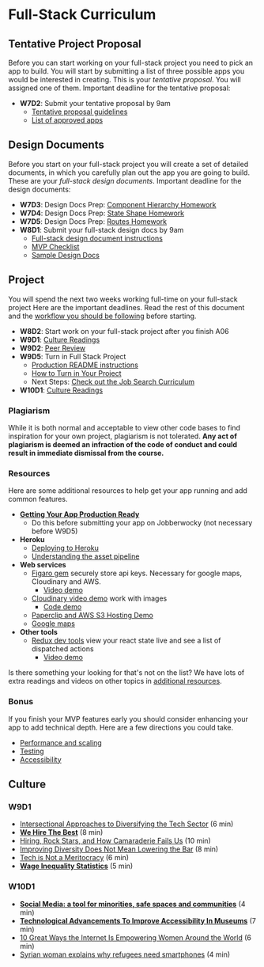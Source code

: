 # Full-Stack Curriculum

## Tentative Project Proposal

Before you can start working on your full-stack project you need to pick
an app to build. You will start by submitting a list of three possible
apps you would be interested in creating. This is your _tentative
proposal_. You will assigned one of them. Important deadline for the tentative
proposal:


  * **W7D2**: Submit your tentative proposal by 9am
    * [Tentative proposal guidelines][tentative-proposal]
    * [List of approved apps][good-projects]

[tentative-proposal]: proposal/tentative-project-proposal.md
[good-projects]: proposal/projects-to-clone.md

## Design Documents

Before you start on your full-stack project you will create a set of detailed
documents, in which you carefully plan out the app you are going to build.
These are your _full-stack design documents_. Important deadline for the
design documents:

  * **W7D3**: Design Docs Prep: [Component Hierarchy Homework][component]
  * **W7D4**: Design Docs Prep: [State Shape Homework][state-shape]
  * **W7D5**: Design Docs Prep: [Routes Homework][routes]
  * **W8D1**: Submit your full-stack design docs by 9am
    * [Full-stack design document instructions][fsp]
    * [MVP Checklist][mvp-checklist]
    * [Sample Design Docs][sample-design-docs]

[component]: homeworks/proposal-prep/component-hierarchy.md
[state-shape]: homeworks/proposal-prep/state-shape.md
[routes]: homeworks/proposal-prep/routes.md

[fsp]: proposal/
[sample-design-docs]: https://www.github.com/appacademy/bluebird/wiki
[mvp-checklist]: proposal/mvp-list.md

## Project

You will spend the next two weeks working full-time on your
full-stack project Here are the important deadlines. Read the rest of this
document and the [workflow you should be following][during-project] before
starting.

* **W8D2**: Start work on your full-stack project after you finish A06
* **W9D1**: [Culture Readings](#w9d1)
* **W9D2**: [Peer Review][peer-review]
* **W9D5**: Turn in Full Stack Project
  * [Production README instructions][production-readme]
  * [How to Turn in Your Project][turn-in-fullstack]
  * Next Steps: [Check out the Job Search Curriculum][jobsearch]
* **W10D1**: [Culture Readings](#w10d1)

[during-project]: project/during-the-project.md
[peer-review]: project/peer-review.md
[production-readme]: project/production-readme.md
[turn-in-fullstack]: project/turn_in_fullstack.md
[jobsearch]: https://github.com/appacademy/job-search-curriculum

### Plagiarism

While it is both normal and acceptable to view other code bases to find
inspiration for your own project, plagiarism is not tolerated.
**Any act of plagiarism is deemed an infraction of the code of conduct
and could result in immediate dismissal from the course.**

### Resources

Here are some additional resources to help get your app running and add
common features.

* **[Getting Your App Production Ready][production-ready]**
  * Do this before submitting your app on Jobberwocky (not necessary
before W9D5)
* **Heroku**
  * [Deploying to Heroku][heroku-deployment]
  * [Understanding the asset pipeline][asset-pipeline]
* **Web services**
  * [Figaro gem][figaro] securely store api keys. Necessary for google
maps, Cloudinary and AWS.
    * [Video demo][figaro-video]
  * [Cloudinary video demo][cloudinary-video] work with images
    * [Code demo][cloudinary-demo]
  * [Paperclip and AWS S3 Hosting Demo][paperclip-aws-demo]
  * [Google maps][google-maps-demo]
* **Other tools**
  * [Redux dev tools][redux-dev-tools] view your react state live and
see a list of dispatched actions
    * [Video demo][redux-dev-tools-video]

Is there something your looking for that's not on the list?
We have lots of extra readings and videos on other topics in [additional
resources][additional-resources].

[production-ready]: ./resources/helpful_tools/production-ready.md
[additional-resources]: ./additional_resources.md
[heroku-deployment]: resources/helpful_tools/heroku-deployment.md
[figaro]: resources/security/figaro.md
[figaro-video]: https://vimeo.com/164602277
[paperclip-aws-demo]: resources/cdns/file_upload_demo
[cloudinary-video]: https://vimeo.com/164612621
[cloudinary-demo]: https://github.com/appacademy/react_cloudinary_demo
[google-maps-demo]: https://github.com/appacademy/curriculum/tree/master/react/demos/react_map_demo
[redux-dev-tools]: https://github.com/appacademy/curriculum/blob/c280e51a978c9a67243a2bb2d5f4650d9f53d387/react/readings/redux_dev_tools.md
[redux-dev-tools-video]: https://vimeo.com/194738174
[asset-pipeline]: resources/helpful_tools/asset-pipeline.md

### Bonus

If you finish your MVP features early you should consider enhancing your
app to add technical depth. Here are a few directions you could take.

  * [Performance and scaling][performance-and-scaling]
  * [Testing][testing]
  * [Accessibility]

[performance-and-scaling]: bonus/performance.md
[testing]: bonus/testing.md
[accessibility]: bonus/accessibility.md

## Culture

### W9D1

* [Intersectional Approaches to Diversifying the Tech Sector][intersectional-diversifying] (6 min)
* **[We Hire The Best][the-best]** (8 min)
* [Hiring, Rock Stars, and How Camaraderie Fails Us][rock-stars] (10 min)
* [Improving Diversity Does Not Mean Lowering the Bar][lowering-bar] (8 min)
* [Tech is Not a Meritocracy][meritocracy] (6 min)
* **[Wage Inequality Statistics][wage-inequality]** (5 min)

[intersectional-diversifying]: https://modelviewculture.com/pieces/intersectional-approaches-to-diversifying-the-tech-sector
[the-best]: https://modelviewculture.com/pieces/we-hire-the-best
[rock-stars]: https://modelviewculture.com/pieces/hiring-rock-stars-and-how-camaraderie-fails-us
[lowering-bar]: https://kateheddleston.com/blog/improving-diversity-does-not-mean-lowering-the-bar
[meritocracy]: https://qz.com/66866/once-and-for-all-tech-is-not-a-meritocracy/
[wage-inequality]: https://hired.com/gender-wage-gap-2017

### W10D1

* **[Social Media: a tool for minorities, safe spaces and communities][social-media]** (4 min)
* **[Technological Advancements To Improve Accessibility In Museums][museum-accessibility]** (7 min)
* [10 Great Ways the Internet Is Empowering Women Around the World][empowering-women] (6 min)
* [Syrian woman explains why refugees need smartphones][smartphones] (4 min)

[social-media]: http://www.lovefromberlin.net/social-media-a-tool-for-minorities-safe-spaces-and-communities/
[museum-accessibility]: http://amt-lab.org/blog/2016/4/accessibility-rebooted-technological-advancements-to-improve-accessibility-in-museums
[empowering-women]: http://www.huffingtonpost.com/kathy-brown/10-great-ways-the-interne_b_6817738.html
[smartphones]: https://www.independent.co.uk/news/world/europe/why-do-refugees-have-smartphones-syrian-woman-explains-perfectly-refugee-crisis-a7025356.html
